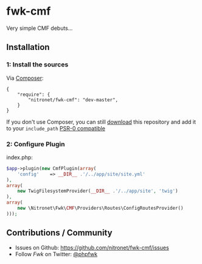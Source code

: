 # fwk-cmf

Very simple CMF debuts...

## Installation

### 1: Install the sources

Via [Composer](http://getcomposer.org):

```
{
    "require": {
        "nitronet/fwk-cmf": "dev-master",
    }
}
```

If you don't use Composer, you can still [download](https://github.com/nitronet/fwk-cmf/zipball/master) this repository and add it
to your ```include_path``` [PSR-0 compatible](https://github.com/php-fig/fig-standards/blob/master/accepted/PSR-0.md)

### 2: Configure Plugin

index.php:
``` php
$app->plugin(new CmfPlugin(array(
    'config'    => __DIR__ .'/../app/site/site.yml'
),
array(
    new TwigFilesystemProvider(__DIR__ .'/../app/site', 'twig')
),
array(
    new \Nitronet\Fwk\CMF\Providers\Routes\ConfigRoutesProvider()
)));
```

## Contributions / Community

- Issues on Github: https://github.com/nitronet/fwk-cmf/issues
- Follow *Fwk* on Twitter: [@phpfwk](https://twitter.com/phpfwk)
